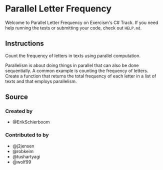 # Parallel Letter Frequency

Welcome to Parallel Letter Frequency on Exercism's C# Track.
If you need help running the tests or submitting your code, check out `HELP.md`.

## Instructions

Count the frequency of letters in texts using parallel computation.

Parallelism is about doing things in parallel that can also be done
sequentially. A common example is counting the frequency of letters.
Create a function that returns the total frequency of each letter in a
list of texts and that employs parallelism.

## Source

### Created by

- @ErikSchierboom

### Contributed to by

- @j2jensen
- @robkeim
- @tushartyagi
- @wolf99